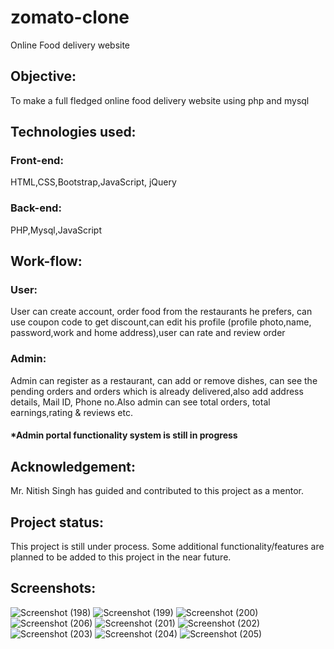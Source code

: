 # zomato-clone
Online Food delivery website

## Objective:
To make a full fledged online food delivery website using php and mysql

## Technologies used:
### Front-end: 
HTML,CSS,Bootstrap,JavaScript, jQuery
### Back-end: 
PHP,Mysql,JavaScript

## Work-flow:
### User:
User can create account, order food from the restaurants he prefers, can use coupon code to get discount,can edit his profile (profile photo,name, password,work and home address),user can rate and review order 
### Admin:
Admin can register as a restaurant, can add or remove dishes, can see the pending orders and orders which is already delivered,also add address details, Mail ID, Phone no.Also admin can see total orders, total earnings,rating & reviews etc.
#### *Admin portal functionality system is still in progress

## Acknowledgement:
Mr. Nitish Singh has guided and contributed to this project as a mentor.

## Project status:
This project is still under process. Some additional functionality/features are planned to be added to this project in the near future.

## Screenshots:
![Screenshot (198)](https://user-images.githubusercontent.com/64964968/84168753-6932b000-aa95-11ea-989a-c8191bbd8a24.png)
![Screenshot (199)](https://user-images.githubusercontent.com/64964968/84169331-24f3df80-aa96-11ea-9d17-3a40223afb60.png)
![Screenshot (200)](https://user-images.githubusercontent.com/64964968/84169341-26bda300-aa96-11ea-9208-864dde6e61dd.png)
![Screenshot (206)](https://user-images.githubusercontent.com/64964968/84171412-684f4d80-aa98-11ea-9daf-984eae2492ae.png)
![Screenshot (201)](https://user-images.githubusercontent.com/64964968/84169347-27eed000-aa96-11ea-8a4d-c3cf74838e7a.png)
![Screenshot (202)](https://user-images.githubusercontent.com/64964968/84169358-2a512a00-aa96-11ea-96cc-09c8750c752d.png)
![Screenshot (203)](https://user-images.githubusercontent.com/64964968/84169373-2d4c1a80-aa96-11ea-9bae-71116be443d7.png)
![Screenshot (204)](https://user-images.githubusercontent.com/64964968/84169382-2f15de00-aa96-11ea-92b3-7d2d80330354.png)
![Screenshot (205)](https://user-images.githubusercontent.com/64964968/84170930-d5aeae80-aa97-11ea-8cfe-3d204f2b11bc.png)

